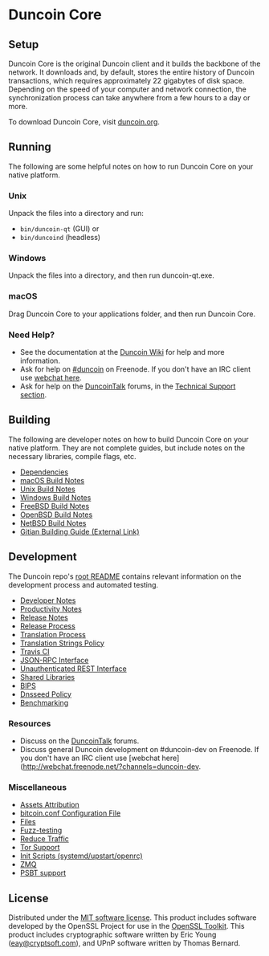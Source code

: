 Duncoin Core
=============

Setup
---------------------
Duncoin Core is the original Duncoin client and it builds the backbone of the network. It downloads and, by default, stores the entire history of Duncoin transactions, which requires approximately 22 gigabytes of disk space. Depending on the speed of your computer and network connection, the synchronization process can take anywhere from a few hours to a day or more.

To download Duncoin Core, visit [duncoin.org](https://duncoin.org/).

Running
---------------------
The following are some helpful notes on how to run Duncoin Core on your native platform.

### Unix

Unpack the files into a directory and run:

- `bin/duncoin-qt` (GUI) or
- `bin/duncoind` (headless)

### Windows

Unpack the files into a directory, and then run duncoin-qt.exe.

### macOS

Drag Duncoin Core to your applications folder, and then run Duncoin Core.

### Need Help?

* See the documentation at the [Duncoin Wiki](https://duncoin.info/)
for help and more information.
* Ask for help on [#duncoin](http://webchat.freenode.net?channels=duncoin) on Freenode. If you don't have an IRC client use [webchat here](http://webchat.freenode.net?channels=duncoin).
* Ask for help on the [DuncoinTalk](https://duncointalk.io/) forums, in the [Technical Support section](https://duncointalk.io/c/technical-support).

Building
---------------------
The following are developer notes on how to build Duncoin Core on your native platform. They are not complete guides, but include notes on the necessary libraries, compile flags, etc.

- [Dependencies](dependencies.md)
- [macOS Build Notes](build-osx.md)
- [Unix Build Notes](build-unix.md)
- [Windows Build Notes](build-windows.md)
- [FreeBSD Build Notes](build-freebsd.md)
- [OpenBSD Build Notes](build-openbsd.md)
- [NetBSD Build Notes](build-netbsd.md)
- [Gitian Building Guide (External Link)](https://github.com/bitcoin-core/docs/blob/master/gitian-building.md)

Development
---------------------
The Duncoin repo's [root README](/README.md) contains relevant information on the development process and automated testing.

- [Developer Notes](developer-notes.md)
- [Productivity Notes](productivity.md)
- [Release Notes](release-notes.md)
- [Release Process](release-process.md)
- [Translation Process](translation_process.md)
- [Translation Strings Policy](translation_strings_policy.md)
- [Travis CI](travis-ci.md)
- [JSON-RPC Interface](JSON-RPC-interface.md)
- [Unauthenticated REST Interface](REST-interface.md)
- [Shared Libraries](shared-libraries.md)
- [BIPS](bips.md)
- [Dnsseed Policy](dnsseed-policy.md)
- [Benchmarking](benchmarking.md)

### Resources
* Discuss on the [DuncoinTalk](https://duncointalk.io/) forums.
* Discuss general Duncoin development on #duncoin-dev on Freenode. If you don't have an IRC client use [webchat here](http://webchat.freenode.net/?channels=duncoin-dev.

### Miscellaneous
- [Assets Attribution](assets-attribution.md)
- [bitcoin.conf Configuration File](bitcoin-conf.md)
- [Files](files.md)
- [Fuzz-testing](fuzzing.md)
- [Reduce Traffic](reduce-traffic.md)
- [Tor Support](tor.md)
- [Init Scripts (systemd/upstart/openrc)](init.md)
- [ZMQ](zmq.md)
- [PSBT support](psbt.md)

License
---------------------
Distributed under the [MIT software license](/COPYING).
This product includes software developed by the OpenSSL Project for use in the [OpenSSL Toolkit](https://www.openssl.org/). This product includes
cryptographic software written by Eric Young ([eay@cryptsoft.com](mailto:eay@cryptsoft.com)), and UPnP software written by Thomas Bernard.
